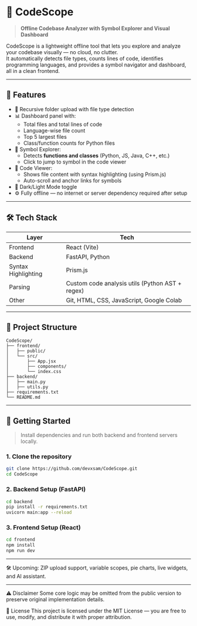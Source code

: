 # 🧠 CodeScope

> **Offline Codebase Analyzer with Symbol Explorer and Visual Dashboard**

CodeScope is a lightweight offline tool that lets you explore and analyze your codebase visually — no cloud, no clutter.  
It automatically detects file types, counts lines of code, identifies programming languages, and provides a symbol navigator and dashboard, all in a clean frontend.

---

## 🚀 Features

- 📁 Recursive folder upload with file type detection
- 📊 Dashboard panel with:
  - Total files and total lines of code
  - Language-wise file count
  - Top 5 largest files
  - Class/function counts for Python files
- 🧠 Symbol Explorer:
  - Detects **functions and classes** (Python, JS, Java, C++, etc.)
  - Click to jump to symbol in the code viewer
- 🧾 Code Viewer:
  - Shows file content with syntax highlighting (using Prism.js)
  - Auto-scroll and anchor links for symbols
- 🌙 Dark/Light Mode toggle
- ⚙️ Fully offline — no internet or server dependency required after setup


---

## 🛠 Tech Stack

| Layer     | Tech                    |
|-----------|-------------------------|
| Frontend  | React (Vite) |
| Backend   | FastAPI, Python |
| Syntax Highlighting | Prism.js  |
| Parsing   |  Custom code analysis utils (Python AST + regex) |
| Other     |  Git, HTML, CSS, JavaScript, Google Colab |

---

## 📂 Project Structure


```text
CodeScope/
├── frontend/
│   ├── public/
│   └── src/
│       ├── App.jsx
│       ├── components/
│       └── index.css
├── backend/
│   ├── main.py
│   ├── utils.py
├── requirements.txt
└── README.md
```
---

## 🧪 Getting Started

> Install dependencies and run both backend and frontend servers locally.

### 1. Clone the repository

```bash
git clone https://github.com/devxsam/CodeScope.git
cd CodeScope
```

### 2. Backend Setup (FastAPI)

```bash
cd backend
pip install -r requirements.txt
uvicorn main:app --reload
```

### 3. Frontend Setup (React)

```bash
cd frontend
npm install
npm run dev
```
---

🛠️ Upcoming: ZIP upload support, variable scopes, pie charts, live widgets, and AI assistant.

---

⚠️ Disclaimer
Some core logic may be omitted from the public version to preserve original implementation details.

📄 License
This project is licensed under the MIT License — you are free to use, modify, and distribute it with proper attribution.



